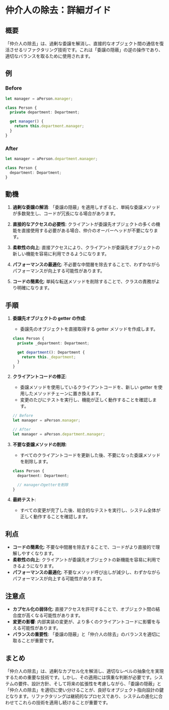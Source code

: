 # 仲介人の除去：詳細ガイド

## 概要

「仲介人の除去」は、過剰な委譲を解消し、直接的なオブジェクト間の通信を復活させるリファクタリング技術です。これは「委譲の隠蔽」の逆の操作であり、適切なバランスを取るために使用されます。

## 例

### Before

```typescript
let manager = aPerson.manager;

class Person {
  private department: Department;

  get manager() {
    return this.department.manager;
  }
}
```

### After

```typescript
let manager = aPerson.department.manager;

class Person {
  department: Department;
}
```

## 動機

1. **過剰な委譲の解消**: 「委譲の隠蔽」を適用しすぎると、単純な委譲メソッドが多数発生し、コードが冗長になる場合があります。

2. **直接的なアクセスの必要性**: クライアントが委譲先オブジェクトの多くの機能を直接使用する必要がある場合、仲介のオーバーヘッドが不要になります。

3. **柔軟性の向上**: 直接アクセスにより、クライアントが委譲先オブジェクトの新しい機能を容易に利用できるようになります。

4. **パフォーマンスの最適化**: 不必要な中間層を除去することで、わずかながらパフォーマンスが向上する可能性があります。

5. **コードの簡素化**: 単純な転送メソッドを削除することで、クラスの責務がより明確になります。

## 手順

1. **委譲先オブジェクトの getter の作成**:

   - 委譲先のオブジェクトを直接取得する getter メソッドを作成します。

   ```typescript
   class Person {
     private _department: Department;

     get department(): Department {
       return this._department;
     }
   }
   ```

2. **クライアントコードの修正**:

   - 委譲メソッドを使用しているクライアントコードを、新しい getter を使用したメソッドチェーンに置き換えます。
   - 変更のたびにテストを実行し、機能が正しく動作することを確認します。

   ```typescript
   // Before
   let manager = aPerson.manager;

   // After
   let manager = aPerson.department.manager;
   ```

3. **不要な委譲メソッドの削除**:

   - すべてのクライアントコードを更新した後、不要になった委譲メソッドを削除します。

   ```typescript
   class Person {
     department: Department;

     // managerのgetterを削除
   }
   ```

4. **最終テスト**:
   - すべての変更が完了した後、総合的なテストを実行し、システム全体が正しく動作することを確認します。

## 利点

- **コードの簡素化**: 不要な中間層を除去することで、コードがより直接的で理解しやすくなります。
- **柔軟性の向上**: クライアントが委譲先オブジェクトの新機能を容易に利用できるようになります。
- **パフォーマンスの最適化**: 不要なメソッド呼び出しが減少し、わずかながらパフォーマンスが向上する可能性があります。

## 注意点

- **カプセル化の弱体化**: 直接アクセスを許可することで、オブジェクト間の結合度が高くなる可能性があります。
- **変更の影響**: 内部実装の変更が、より多くのクライアントコードに影響を与える可能性があります。
- **バランスの重要性**: 「委譲の隠蔽」と「仲介人の除去」のバランスを適切に取ることが重要です。

## まとめ

「仲介人の除去」は、過剰なカプセル化を解消し、適切なレベルの抽象化を実現するための重要な技術です。しかし、その適用には慎重な判断が必要です。システムの要件、設計方針、そして将来の拡張性を考慮しながら、「委譲の隠蔽」と「仲介人の除去」を適切に使い分けることが、良好なオブジェクト指向設計の鍵となります。リファクタリングは継続的なプロセスであり、システムの進化に合わせてこれらの技術を適用し続けることが重要です。
